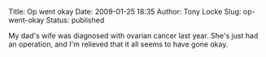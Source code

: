 Title: Op went okay
Date: 2009-01-25 18:35
Author: Tony Locke
Slug: op-went-okay
Status: published

My dad's wife was diagnosed with ovarian cancer last year. She's just had an operation, and I'm relieved that it all seems to have gone okay.
